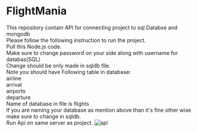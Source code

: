 # FlightMania
This repository contain API for connecting project to sql Databse and mongodb<br>
Please follow the following instruction to run the project.<br>
Pull this Node.js code.<br>
Make sure to change password on your side along with username for databas(SQL)<br>
Change should be only made in sqldb file.<br>
Note you should have Following table in database:<br>
airline<br>
arrival<br>
airports<br>
departure<br>
Name of database in file is flights<br>
If you are naming your database as mention above than it's fine other wise make sure to change in sqldb.<br>
Run Api on same server as project.
![api](https://user-images.githubusercontent.com/69053652/115769750-e13a5980-a379-11eb-9a5f-1c7d942d8593.PNG)

